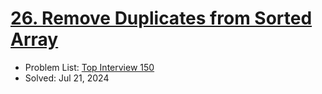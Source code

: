 # [26. Remove Duplicates from Sorted Array](https://leetcode.com/problems/remove-duplicates-from-sorted-array/)

- Problem List: [Top Interview 150](https://leetcode.com/studyplan/top-interview-150/)
- Solved: Jul 21, 2024
